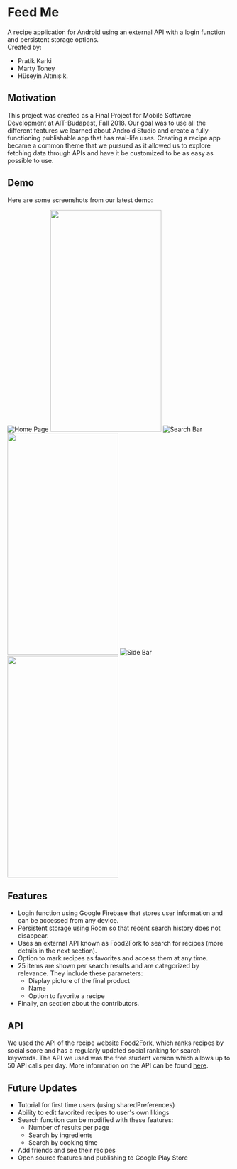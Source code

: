# Feed Me

A recipe application for Android using an external API with a login function and persistent storage options.  <br />
Created by:
- Pratik Karki
- Marty Toney
- Hüseyin Altınışık.

## Motivation

This project was created as a Final Project for Mobile Software Development at AIT-Budapest, Fall 2018. Our goal was to use all the different features we learned about Android Studio and create a fully-functioning publishable app that has real-life uses. Creating a recipe app became a common theme that we pursued as it allowed us to explore fetching data through APIs and have it be customized to be as easy as possible to use. 

## Demo

Here are some screenshots from our latest demo:

![Home Page](/screenshots/Homepage.png?raw=true)
<img src="/screenshots/Homepage.png?raw=true"  width="250" height="500">
![Search Bar](/screenshots/Searchbar.png?raw=true)
<img src="/screenshots/Searchbar.png?raw=true"  width="250" height="500">
![Side Bar](/screenshots/Sidebar.png?raw=true)
<img src="/screenshots/Sidebar.png?raw=true"  width="250" height="500">

## Features

- Login function using Google Firebase that stores user information and can be accessed from any device.
- Persistent storage using Room so that recent search history does not disappear.
- Uses an external API known as Food2Fork to search for recipes (more details in the next section).
- Option to mark recipes as favorites and access them at any time.
- 25 items are shown per search results and are categorized by relevance. They include these parameters:
    - Display picture of the final product
    - Name
    - Option to favorite a recipe
- Finally, an section about the contributors.    

## API

We used the API of the recipe website [Food2Fork](https://www.food2fork.com/), which ranks recipes by social score and has a regularly updated social ranking for search keywords. The API we used was the free student version which allows up to 50 API calls per day. More information on the API can be found [here](https://www.food2fork.com/about/api).

## Future Updates

- Tutorial for first time users (using sharedPreferences)
- Ability to edit favorited recipes to user's own likings
- Search function can be modified with these features:
    - Number of results per page
    - Search by ingredients
    - Search by cooking time
- Add friends and see their recipes    
- Open source features and publishing to Google Play Store    


